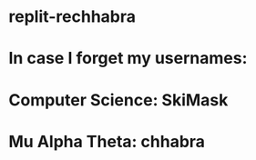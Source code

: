 # replit-rechhabra
# In case I forget my usernames:
# Computer Science: SkiMask
# Mu Alpha Theta: chhabra
